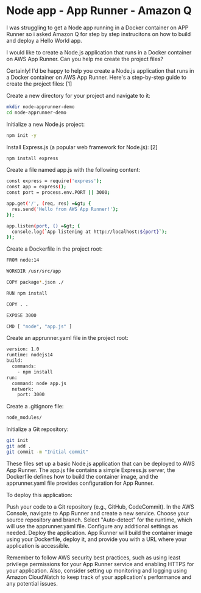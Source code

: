 # Node app - App Runner - Amazon Q

I was struggling to get a Node app running in a Docker container on APP Runner so i asked Amazon Q for step by step instrucitons on how to build and deploy a Hello World app.

I would like to create a Node.js application that runs in a Docker container on AWS App Runner. Can you help me create the project files?

Certainly! I'd be happy to help you create a Node.js application that runs in a Docker container on AWS App Runner. Here's a step-by-step guide to create the project files: [1]

Create a new directory for your project and navigate to it:

```sh
mkdir node-apprunner-demo
cd node-apprunner-demo
```

Initialize a new Node.js project:

```sh
npm init -y
```

Install Express.js (a popular web framework for Node.js): [2]

```sh
npm install express
```

Create a file named app.js with the following content:

```sh
const express = require('express');
const app = express();
const port = process.env.PORT || 3000;

app.get('/', (req, res) =&gt; {
  res.send('Hello from AWS App Runner!');
});

app.listen(port, () =&gt; {
  console.log(`App listening at http://localhost:${port}`);
});
```

Create a Dockerfile in the project root:

```sh
FROM node:14

WORKDIR /usr/src/app

COPY package*.json ./

RUN npm install

COPY . .

EXPOSE 3000

CMD [ "node", "app.js" ]
```

Create an apprunner.yaml file in the project root:

```sh
version: 1.0
runtime: nodejs14
build:
  commands:
    - npm install
run:
  command: node app.js
  network:
    port: 3000
```

Create a .gitignore file:

```sh
node_modules/
```

Initialize a Git repository:

```sh
git init
git add .
git commit -m "Initial commit"
```

These files set up a basic Node.js application that can be deployed to AWS App Runner. The app.js file contains a simple Express.js server, the Dockerfile defines how to build the container image, and the apprunner.yaml file provides configuration for App Runner.

To deploy this application:

Push your code to a Git repository (e.g., GitHub, CodeCommit).
In the AWS Console, navigate to App Runner and create a new service.
Choose your source repository and branch.
Select "Auto-detect" for the runtime, which will use the apprunner.yaml file.
Configure any additional settings as needed.
Deploy the application.
App Runner will build the container image using your Dockerfile, deploy it, and provide you with a URL where your application is accessible.

Remember to follow AWS security best practices, such as using least privilege permissions for your App Runner service and enabling HTTPS for your application. Also, consider setting up monitoring and logging using Amazon CloudWatch to keep track of your application's performance and any potential issues.
